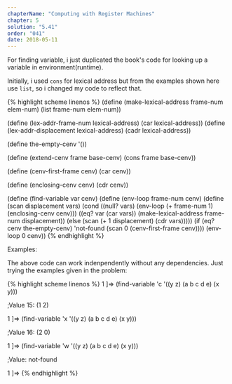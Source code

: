 ```yaml
---
chapterName: "Computing with Register Machines"
chapter: 5
solution: "5.41"
order: "041"
date: 2018-05-11
---
```


For finding variable, i just duplicated the book's code for looking up a variable in environment(runtime).

Initially, i used `cons` for lexical address but from the examples shown here use `list`, so i changed my code to reflect that. 

{% highlight scheme linenos %}
(define (make-lexical-address frame-num elem-num)
  (list frame-num elem-num))

(define (lex-addr-frame-num lexical-address)
  (car lexical-address))
(define (lex-addr-displacement lexical-address)
  (cadr lexical-address))

(define the-empty-cenv '())

(define (extend-cenv frame base-cenv)
  (cons frame base-cenv))

(define (cenv-first-frame cenv) (car cenv))

(define (enclosing-cenv cenv) (cdr cenv))

(define (find-variable var cenv)
  (define (env-loop frame-num cenv)
	(define (scan displacement vars)
	  (cond ((null? vars)
			 (env-loop (+ frame-num 1)
					   (enclosing-cenv cenv)))
			((eq? var (car vars))
			 (make-lexical-address frame-num
								   displacement))
			(else
			 (scan (+ 1 displacement)
				   (cdr vars)))))
	(if (eq? cenv the-empty-cenv)
		'not-found
		(scan 0 (cenv-first-frame cenv))))
  (env-loop 0 cenv))
{% endhighlight %}

Examples:

The above code can work indenpendently without any dependencies. Just trying the examples given in the problem:

{% highlight scheme linenos %}
1 ]=> 
(find-variable 'c '((y z) (a b c d e) (x y)))

;Value 15: (1 2)

1 ]=> 
(find-variable 'x '((y z) (a b c d e) (x y)))

;Value 16: (2 0)

1 ]=> 
(find-variable 'w '((y z) (a b c d e) (x y)))

;Value: not-found

1 ]=> 
{% endhighlight %}
